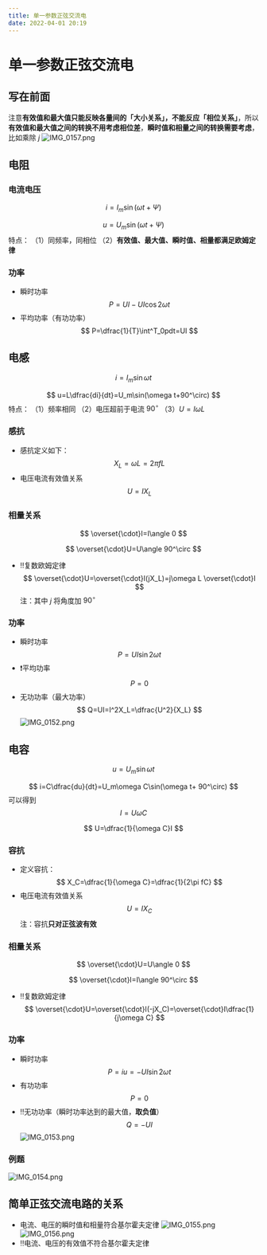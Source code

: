 ```yaml
---
title: 单一参数正弦交流电
date: 2022-04-01 20:19
---
```

# 单一参数正弦交流电
## 写在前面
注意**有效值和最大值只能反映各量间的「大小关系」，不能反应「相位关系」**，所以**有效值和最大值之间的转换不用考虑相位差**，**瞬时值和相量之间的转换需要考虑**，比如乘除 $j$
![IMG_0157.png](http://image.tjzfile.xyz/images/2022/04/08/IMG_0157.png)
## 电阻
### 电流电压
$$
i=I_m\sin(\omega t+\Psi)
$$

$$
u=U_m\sin(\omega t+\Psi)
$$
特点：
（1）同频率，同相位
（2）**有效值、最大值、瞬时值、相量都满足欧姆定律**
### 功率
* 瞬时功率
$$
P=UI-UI\cos2\omega t
$$
* 平均功率（有功功率）
$$
P=\dfrac{1}{T}\int^T_0pdt=UI
$$

## 电感
$$
i=I_m\sin\omega t
$$

$$
u=L\dfrac{di}{dt}=U_m\sin(\omega t+90^\circ)
$$
特点：
（1）频率相同
（2）电压超前于电流 $90^\circ$
（3）$U=I\omega L$
### 感抗
* 感抗定义如下：
$$
X_L=\omega L=2\pi fL
$$
* 电压电流有效值关系
$$
U=IX_L
$$
### 相量关系
$$
\overset{\cdot}I=I\angle 0
$$

$$
\overset{\cdot}U=U\angle 90^\circ
$$
* ‼️复数欧姆定律
$$
\overset{\cdot}U=\overset{\cdot}I(jX_L)=j\omega L \overset{\cdot}I
$$
注：其中 $j$ 将角度加 $90^\circ$
### 功率
* 瞬时功率
$$
P=UI\sin 2\omega t
$$
* ❗️平均功率
$$
P=0
$$
* 无功功率（最大功率）
$$
Q=UI=I^2X_L=\dfrac{U^2}{X_L}
$$
![IMG_0152.png](http://image.tjzfile.xyz/images/2022/04/08/IMG_0152.png)
## 电容
$$
u=U_m\sin\omega t
$$

$$
i=C\dfrac{du}{dt}=U_m\omega C\sin(\omega t+ 90^\circ)
$$
可以得到
$$
I=U\omega C
$$

$$
U=\dfrac{1}{\omega C}I
$$
### 容抗
* 定义容抗：
$$
X_C=\dfrac{1}{\omega C}=\dfrac{1}{2\pi fC}
$$
* 电压电流有效值关系
$$
U=IX_C
$$
注：容抗**只对正弦波有效**
### 相量关系
$$
\overset{\cdot}U=U\angle 0
$$

$$
\overset{\cdot}I=I\angle 90^\circ
$$
* ‼️复数欧姆定律
$$
\overset{\cdot}U=\overset{\cdot}I(-jX_C)=\overset{\cdot}I\dfrac{1}{j\omega C}
$$
### 功率
* 瞬时功率
$$
P=iu=-UI\sin 2\omega t
$$
* 有功功率
$$
P=0
$$
* ‼️无功功率（瞬时功率达到的最大值，**取负值**）
$$
Q=-UI
$$
![IMG_0153.png](http://image.tjzfile.xyz/images/2022/04/08/IMG_0153.png)
### 例题
![IMG_0154.png](http://image.tjzfile.xyz/images/2022/04/08/IMG_0154.png)
## 简单正弦交流电路的关系
* 电流、电压的瞬时值和相量符合基尔霍夫定律
![IMG_0155.png](http://image.tjzfile.xyz/images/2022/04/08/IMG_0155.png)
![IMG_0156.png](http://image.tjzfile.xyz/images/2022/04/08/IMG_0156.png)
* ‼️电流、电压的有效值不符合基尔霍夫定律
